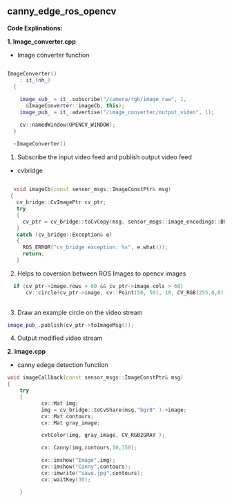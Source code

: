 ## canny_edge_ros_opencv


**Code Explinations:**

**1. Image_converter.cpp**

+ Image converter function
~~~cpp

ImageConverter()
    : it_(nh_)
  {
    
    image_sub_ = it_.subscribe("/camera/rgb/image_raw", 1,
      &ImageConverter::imageCb, this);
    image_pub_ = it_.advertise("/image_converter/output_video", 1);

    cv::namedWindow(OPENCV_WINDOW);
  }

  ~ImageConverter()
  ~~~
 
  1. Subscribe the input video feed and publish  output video feed
  
  + cvbridge 
 
 ~~~cpp
   
   void imageCb(const sensor_msgs::ImageConstPtr& msg)
  {
    cv_bridge::CvImagePtr cv_ptr;
    try
    {
      cv_ptr = cv_bridge::toCvCopy(msg, sensor_msgs::image_encodings::BGR8);
    }
    catch (cv_bridge::Exception& e)
    {
      ROS_ERROR("cv_bridge exception: %s", e.what());
      return;
    }
 ~~~
 
 2. Helps to coversion between ROS Images to opencv images


~~~cpp 
  if (cv_ptr->image.rows > 60 && cv_ptr->image.cols > 60)
      cv::circle(cv_ptr->image, cv::Point(50, 50), 10, CV_RGB(255,0,0));
      
~~~

3. Draw an example circle on the video stream

~~~cpp
image_pub_.publish(cv_ptr->toImageMsg());
~~~

4. Output modified video stream


**2. image.cpp**

+ canny edege detection function

~~~cpp
void imageCallback(const sensor_msgs::ImageConstPtr& msg)
{
    try
    {
           cv::Mat img;
           img = cv_bridge::toCvShare(msg,"bgr8" )->image;
           cv::Mat contours;
           cv::Mat gray_image;

           cvtColor(img, gray_image, CV_RGB2GRAY );

           cv::Canny(img,contours,10,350);

           cv::imshow("Image",img);
           cv::imshow("Canny",contours);
           cv::imwrite("save.jpg",contours);
           cv::waitKey(30);

    }
  ~~~
    
  
  

